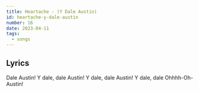 ```yaml
---
title: Heartache - (Y Dale Austin)
id: heartache-y-dale-austin
number: 16
date: 2023-04-11
tags:
  - songs
---
```


## Lyrics

Dale Austin!
Y dale, dale Austin!
Y dale, dale Austin!
Y dale, dale Ohhhh-Oh-Austin!
